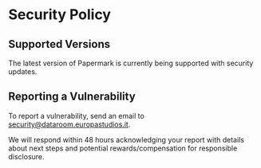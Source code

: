 # Security Policy

## Supported Versions

The latest version of Papermark is currently being supported with security updates.

## Reporting a Vulnerability

To report a vulnerability, send an email to security@dataroom.europastudios.it.

We will respond within 48 hours acknowledging your report with details about next steps and potential rewards/compensation for responsible disclosure.
